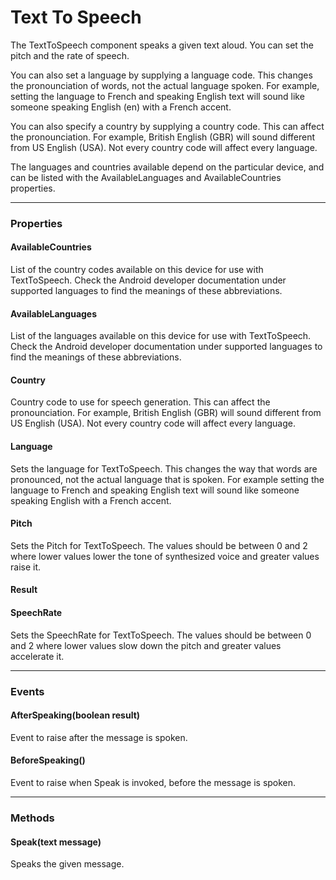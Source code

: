 # Text To Speech

The TextToSpeech component speaks a given text aloud. You can set the pitch and the rate of speech.

You can also set a language by supplying a language code. This changes the pronounciation of words, not the actual language spoken. For example, setting the language to French and speaking English text will sound like someone speaking English (en) with a French accent.

You can also specify a country by supplying a country code. This can affect the pronounciation. For example, British English (GBR) will sound different from US English (USA). Not every country code will affect every language.

The languages and countries available depend on the particular device, and can be listed with the AvailableLanguages and AvailableCountries properties.

---

### Properties

#### AvailableCountries

List of the country codes available on this device for use with TextToSpeech. Check the Android developer documentation under supported languages to find the meanings of these abbreviations.

#### AvailableLanguages

List of the languages available on this device for use with TextToSpeech. Check the Android developer documentation under supported languages to find the meanings of these abbreviations.

#### Country

Country code to use for speech generation. This can affect the pronounciation. For example, British English (GBR) will sound different from US English (USA). Not every country code will affect every language.

#### Language

Sets the language for TextToSpeech. This changes the way that words are pronounced, not the actual language that is spoken. For example setting the language to French and speaking English text will sound like someone speaking English with a French accent.

#### Pitch

Sets the Pitch for TextToSpeech. The values should be between 0 and 2 where lower values lower the tone of synthesized voice and greater values raise it.

#### Result

#### SpeechRate

Sets the SpeechRate for TextToSpeech. The values should be between 0 and 2 where lower values slow down the pitch and greater values accelerate it.

---

### Events

#### AfterSpeaking(boolean result)

Event to raise after the message is spoken.

#### BeforeSpeaking()

Event to raise when Speak is invoked, before the message is spoken.

---

### Methods

#### Speak(text message)

Speaks the given message.
